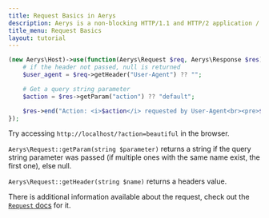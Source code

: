```yaml
---
title: Request Basics in Aerys
description: Aerys is a non-blocking HTTP/1.1 and HTTP/2 application / websocket / static file server.
title_menu: Request Basics
layout: tutorial
---
```


```php
(new Aerys\Host)->use(function(Aerys\Request $req, Aerys\Response $res) {
	# if the header not passed, null is returned
	$user_agent = $req->getHeader("User-Agent") ?? "";

	# Get a query string parameter
	$action = $res->getParam("action") ?? "default";

	$res->end("Action: <i>$action</i> requested by User-Agent<br><pre>$user_agent</pre>");
});
```

Try accessing `http://localhost/?action=beautiful` in the browser.

`Aerys\Request::getParam(string $parameter)` returns a string if the query string parameter was passed (if multiple ones with the same name exist, the first one), else null.

`Aerys\Request::getHeader(string $name)` returns a headers value.

There is additional information available about the request, check out the [`Request` docs](../classes/request.html) for it.
